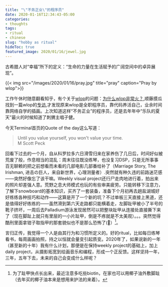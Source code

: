 ```yaml
---
title: "\"不务正业\"的程序员"
date: 2020-01-16T12:34:43-05:00
categories:
- thoughts
tags:
- ritual
- chinese
slug: "hobby as ritual"
hideToc: true
featured_image: 2020/01/16/jewel.jpg
---
```


古希腊人对“幸福”所下的定义：“生命的力量在生活赋予的广阔空间中的卓异展现”。
<!--more-->

{{< img src="/images/2020/01/16/pray.jpg" title="pray" caption="Pray by wlop">}}

工作午休时随意翻看知乎，有个关于[wlop](https://www.deviantart.com/wlop)的问题：[为什么wlop非常火？](https://www.zhihu.com/question/322883061),顺藤摸瓜找到一篇wlop的[专访](http://chokstick.com/chok-interview/2013/10/wlop-interview-by-chokstick/),才发现原来wlop是全职程序员，靠代码养活自己，业余时间靠网络自学的插画。上次知道这样“不务正业”的程序员，还是去年年中“乐队的夏天”最火的时候知道了刺猬主唱子健。

今天Terminal首页的Quote of the day这么写道：

>Until you value yourself, you won't value your time.   
M Scott Peck

回看下过去的一个月，自从科罗拉多六日滑雪归来在家养伤了几日后，时间好似被荒废了般，作息相当的混乱：周末往往既没练琴，也没复习DSP，只是无所事事百无聊赖的把之前想看而未看的几部电影几部番给补了（Marriage Story, The Irishman, 进击の巨人，来自新世界，心理测量者）.突然就有种久违的前路迷茫感——突然好像忘了该干嘛。Weekly visual project还行尸走肉地进行着，拍出来的照片却差强人意。荒野之息大师模式也玩的有些审美疲劳。只能转移下注意力，了解下snowboard的基本知识，买齐了一套装备，准备下个月初再去趟盐湖城好好练练各种技巧和动作——这算是开了一个新的坑？不过单板三天直接上黑道，还是值得好好练练的——虽然滑到第六天走路都只能横着走，左脚趾甲被小了半号的靴子挤坏，一周后去Palladium游泳发现居然可以把整块趾甲从连接处直接撕下来了（现在脚趾上就只有里层的一小片趾甲，倒是不疼就是不太美观）。。。突然觉得酷刑里面拿钳子取指甲的那套貌似也不是那么恐怖了(🤪）[^1]。

言归正传，我觉得一个人是由其行为和习惯所定义的。好的ritual，比如每日练琴看书，每周画画拍照，持之以恒就会量变引起质变。2020年了，如果说新的一年（甚至新的十年）我有什么计划，那便是在保持weekly project的基础上，加上daily project，从摄影拓宽到绘画音乐和编程，形成一个正反馈。这样坚持一年，三年，五年下去，未来的自己会变成什么样呢？

[^1]: 为了趾甲快点长出来，最近注意多吃些biotin，在家也可以用椰子油外敷脚趾（去年买的椰子油本来是想用来护法的来着）。